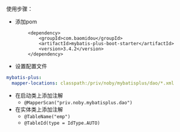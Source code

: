 使用步骤：

* 添加pom

```pom
        <dependency>
            <groupId>com.baomidou</groupId>
            <artifactId>mybatis-plus-boot-starter</artifactId>
            <version>3.4.2</version>
        </dependency>
```

* 设置配置文件

```yml
mybatis-plus:
  mapper-locations: classpath:/priv/noby/mybatisplus/dao/*.xml
```

* 在启动类上添加注解
    * `@MapperScan("priv.noby.mybatisplus.dao")`
* 在实体类上添加注解
    * `@TableName("emp")` 
    * `@TableId(type = IdType.AUTO)`
